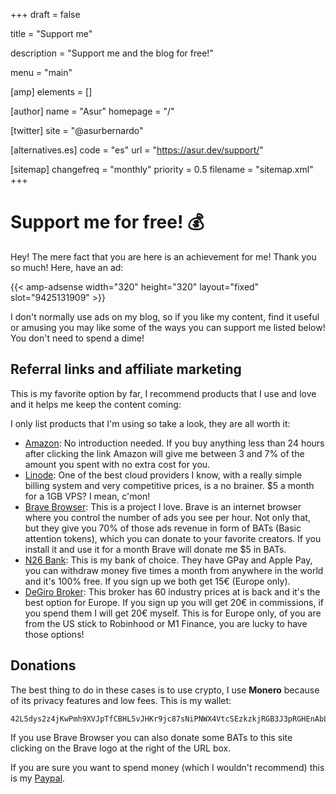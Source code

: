 +++
draft = false

title = "Support me"

description = "Support me and the blog for free!"

menu = "main"

[amp]
    elements = []

[author]
    name = "Asur"
    homepage = "/"

[twitter]
    site = "@asurbernardo"

[alternatives.es]
    code = "es"
    url = "https://asur.dev/support/"

[sitemap]
  changefreq = "monthly"
  priority = 0.5
  filename = "sitemap.xml"
+++

# Support me for free! 💰

Hey! The mere fact that you are here is an achievement for me! Thank you so much! Here, have an ad:

{{< amp-adsense
    width="320"
    height="320"
    layout="fixed"
    slot="9425131909" >}}

I don't normally use ads on my blog, so if you like my content, find it useful or amusing you may like some of the ways you can support me listed below! You don't need to spend a dime!

## Referral links and affiliate marketing

This is my favorite option by far, I recommend products that I use and love and it helps me keep the content coming:

I only list products that I'm using so take a look, they are all worth it:

- <a href="https://amzn.to/33GCvRh" target="_blank" rel="nofollow noopener noreferrer" >Amazon</a>: No introduction needed. If you buy anything less than 24 hours after clicking the link Amazon will give me between 3 and 7% of the amount you spent with no extra cost for you.
- <a href="https://www.linode.com/?r=ca90aa0a45540066ec753ff02b33a332d566e243" target="_blank" rel="nofollow noopener noreferrer" >Linode</a>: One of the best cloud providers I know, with a really simple billing system and very competitive prices, is a no brainer. $5 a month for a 1GB VPS? I mean, c'mon!
- <a href="https://brave.com/asu769" target="_blank" rel="nofollow noopener noreferrer" >Brave Browser</a>: This is a project I love. Brave is an internet browser where you control the number of ads you see per hour. Not only that, but they give you 70% of those ads revenue in form of BATs (Basic attention tokens), which you can donate to your favorite creators. If you install it and use it for a month Brave will donate me $5 in BATs.
- <a href="https://n26.com/r/asurb2865" target="_blank" rel="nofollow noopener noreferrer" >N26 Bank</a>: This is my bank of choice. They have GPay and Apple Pay, you can withdraw money five times a month from anywhere in the world and it's 100% free. If you sign up we both get 15€ (Europe only).
- <a href="https://www.degiro.es/amigo-invita-amigo/empezar-a-invertir.html?id=AF7738F9&referral_name=Asur%20Bernardo%20Fern%C3%A1ndez&utm_source=mgm" target="_blank" rel="nofollow noopener noreferrer" >DeGiro Broker</a>: This broker has 60 industry prices at is back and it's the best option for Europe. If you sign up you will get 20€ in commissions, if you spend them I will get 20€ myself. This is for Europe only, of you are from the US stick to Robinhood or M1 Finance, you are lucky to have those options!

## Donations

The best thing to do in these cases is to use crypto, I use **Monero** because of its privacy features and low fees. This is my wallet:

```
42L5dys2z4jKwPmh9XVJpTfCBHL5vJHKr9jc87sNiPNWX4VtcSEzkzkjRGB3J3pRGHEnAbLC7hg6iNDZ6Ezfgf8Z1gFEa6X
```

If you use Brave Browser you can also donate some BATs to this site clicking on the Brave logo at the right of the URL box.

If you are sure you want to spend money (which I wouldn't recommend) this is my <a href="https://www.paypal.com/cgi-bin/webscr?cmd=_s-xclick&hosted_button_id=ZPEPDV2UMSUYS&source=url" target="_blank" rel="nofollow noopener noreferrer">Paypal</a>.
